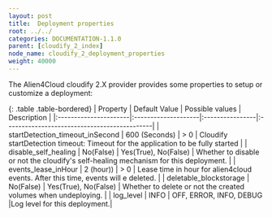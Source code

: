 ```yaml
---
layout: post
title:  Deployment properties
root: ../../
categories: DOCUMENTATION-1.1.0
parent: [cloudify_2_index]
node_name: cloudify_2_deployment_properties
weight: 40000
---
```


The Alien4Cloud cloudify 2.X provider provides some properties to setup or customize a deployment:  

{: .table .table-bordered}
| Property           | Default Value       | Possible values | Description                                  |
|:----------------------|:--------------------|:----------------|:---------------------------------------------|
| startDetection_timeout_inSecond      | 600 (Seconds) | > 0  | Cloudify startDetection timeout: Timeout for the application to be fully started |
| disable_self_healing                 | No(False) | Yes(True), No(False)  | Whether to disable or not the cloudify's self-healing mechanism for this deployment. |
| events_lease_inHour                  | 2 (hour)) | > 0  | Lease time in hour for alien4cloud events. After this time, events will e deleted. |
| deletable_blockstorage               | No(False) | Yes(True), No(False) | Whether to delete or not the created volumes when undeploying. |
| log_level                            | INFO | OFF, ERROR, INFO, DEBUG |Log level for this deployment.|